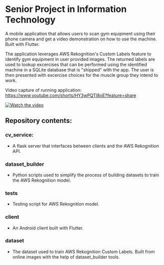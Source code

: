 # Senior Project in Information Technology

A mobile application that allows users to scan gym equipment using their phone camera and get a video demonstration on how to use the machine. Built with Flutter. 

The application leverages AWS Rekognition's Custom Labels feature to identify gym equipment in user provided images. The returned labels are used to lookup excercises that can be performed using the identified machine in a SQLite database that is "shipped" with the app. 
The user is then presented with excercise choices for the muscle group they intend to work.

Video capture of running application: https://www.youtube.com/shorts/HY3wPQTl8oE?feature=share

[![Watch the video](https://img.youtube.com/vi/HY3wPQTl8oE/maxresdefault.jpg)](https://www.youtube.com/shorts/HY3wPQTl8oE)


## Repository contents:

### cv_service:
  -  A flask server that interfaces between clients and the AWS Rekognition API.

### dataset_builder
  - Python scripts used to simplify the process of building datasets to train the AWS Rekognition model.

### tests
  - Testing script for AWS Rekognition model. 

### client
  - An Android client built with Flutter.

### dataset
  - The dataset used to train AWS Rekognition Custom Labels. Built from online images with the help of dataset_builder tools.
